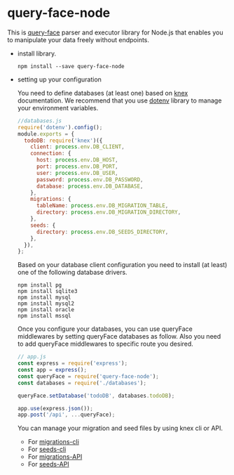 # query-face-node

This is [query-face](https://github.com/enginustun/query-face) parser and executor library for Node.js that enables you to manipulate your data freely without endpoints.

- install library.

  ```
  npm install --save query-face-node
  ```

- setting up your configuration

  You need to define databases (at least one) based on [knex](https://knexjs.org) documentation. We recommend that you use [dotenv](https://github.com/motdotla/dotenv) library to manage your environment variables.

  ```javascript
  //databases.js
  require('dotenv').config();
  module.exports = {
    todoDB: require('knex')({
      client: process.env.DB_CLIENT,
      connection: {
        host: process.env.DB_HOST,
        port: process.env.DB_PORT,
        user: process.env.DB_USER,
        password: process.env.DB_PASSWORD,
        database: process.env.DB_DATABASE,
      },
      migrations: {
        tableName: process.env.DB_MIGRATION_TABLE,
        directory: process.env.DB_MIGRATION_DIRECTORY,
      },
      seeds: {
        directory: process.env.DB_SEEDS_DIRECTORY,
      },
    }),
  };
  ```

  Based on your database client configuration you need to install (at least) one of the following database drivers.

  ```
  npm install pg
  npm install sqlite3
  npm install mysql
  npm install mysql2
  npm install oracle
  npm install mssql
  ```

  Once you configure your databases, you can use queryFace middlewares by setting queryFace databases as follow. Also you need to add queryFace middlewares to specific route you desired.

  ```javascript
  // app.js
  const express = require('express');
  const app = express();
  const queryFace = require('query-face-node');
  const databases = require('./databases');

  queryFace.setDatabase('todoDB', databases.todoDB);

  app.use(express.json());
  app.post('/api', ...queryFace);
  ```

  You can manage your migration and seed files by using knex cli or API.

  - For [migrations-cli](https://knexjs.org/#Migrations-CLI)
  - For [seeds-cli](https://knexjs.org/#Seeds-CLI)
  - For [migrations-API](https://knexjs.org/#Migrations-API)
  - For [seeds-API](https://knexjs.org/#Seeds-API)
